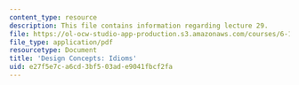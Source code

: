 ```yaml
---
content_type: resource
description: This file contains information regarding lecture 29.
file: https://ol-ocw-studio-app-production.s3.amazonaws.com/courses/6-170-software-studio-spring-2013/e27f5e7ca6cd3bf503ade9041fbcf2fa_MIT6_170S13_29-con-idioms.pdf
file_type: application/pdf
resourcetype: Document
title: 'Design Concepts: Idioms'
uid: e27f5e7c-a6cd-3bf5-03ad-e9041fbcf2fa
---
```

